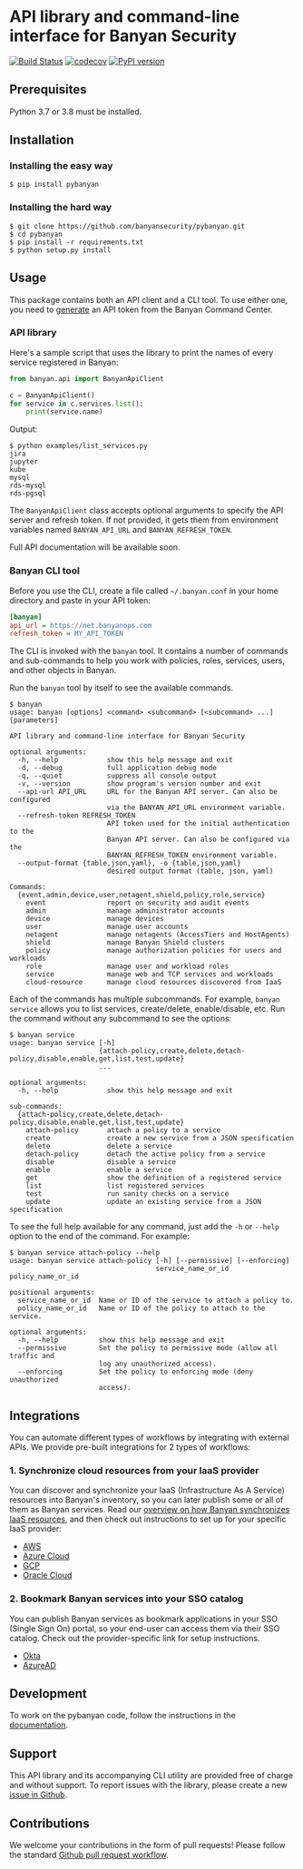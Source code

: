# API library and command-line interface for Banyan Security
[![Build Status](https://travis-ci.org/banyansecurity/pybanyan.svg?branch=master)](https://travis-ci.org/banyansecurity/pybanyan)
[![codecov](https://codecov.io/gh/banyansecurity/pybanyan/branch/master/graph/badge.svg)](https://codecov.io/gh/banyansecurity/pybanyan)
[![PyPI version](https://badge.fury.io/py/pybanyan.svg)](https://badge.fury.io/py/pybanyan)


## Prerequisites
Python 3.7 or 3.8 must be installed.

## Installation 
### Installing the easy way

```console
$ pip install pybanyan
```

### Installing the hard way

```console
$ git clone https://github.com/banyansecurity/pybanyan.git
$ cd pybanyan
$ pip install -r requirements.txt
$ python setup.py install
```

## Usage

This package contains both an API client and a CLI tool.
To use either one, you need to [generate] an API token from the Banyan Command Center.

### API library

Here's a sample script that uses the library to print the names of every service registered in Banyan:

```python
from banyan.api import BanyanApiClient

c = BanyanApiClient()
for service in c.services.list():
    print(service.name)
```

Output:
```console
$ python examples/list_services.py
jira
jupyter
kube
mysql
rds-mysql
rds-pgsql
```

The `BanyanApiClient` class accepts optional arguments to specify the API server and refresh token. If not provided, 
it gets them from environment variables named `BANYAN_API_URL` and `BANYAN_REFRESH_TOKEN`.

Full API documentation will be available soon.

### Banyan CLI tool

Before you use the CLI, create a file called `~/.banyan.conf` in your home directory and paste in your API token:

```ini
[banyan]
api_url = https://net.banyanops.com
refresh_token = MY_API_TOKEN
```

The CLI is invoked with the `banyan` tool. It contains a number of commands and sub-commands to help you work
with policies, roles, services, users, and other objects in Banyan. 

Run the `banyan` tool by itself to see the available commands.

```console
$ banyan
usage: banyan [options] <command> <subcommand> [<subcommand> ...] [parameters]

API library and command-line interface for Banyan Security

optional arguments:
  -h, --help            show this help message and exit
  -d, --debug           full application debug mode
  -q, --quiet           suppress all console output
  -v, --version         show program's version number and exit
  --api-url API_URL     URL for the Banyan API server. Can also be configured
                        via the BANYAN_API_URL environment variable.
  --refresh-token REFRESH_TOKEN
                        API token used for the initial authentication to the
                        Banyan API server. Can also be configured via the
                        BANYAN_REFRESH_TOKEN environment variable.
  --output-format {table,json,yaml}, -o {table,json,yaml}
                        desired output format (table, json, yaml)

Commands:
  {event,admin,device,user,netagent,shield,policy,role,service}
    event               report on security and audit events
    admin               manage administrator accounts
    device              manage devices
    user                manage user accounts
    netagent            manage netagents (AccessTiers and HostAgents)
    shield              manage Banyan Shield clusters
    policy              manage authorization policies for users and workloads
    role                manage user and workload roles
    service             manage web and TCP services and workloads
    cloud-resource      manage cloud resources discovered from IaaS
```

Each of the commands has multiple subcommands. For example, `banyan service` allows you to list services, create/delete, enable/disable, etc. Run the command without any subcommand to see the options:

```console
$ banyan service
usage: banyan service [-h]
                      {attach-policy,create,delete,detach-policy,disable,enable,get,list,test,update}
                      ...

optional arguments:
  -h, --help            show this help message and exit

sub-commands:
  {attach-policy,create,delete,detach-policy,disable,enable,get,list,test,update}
    attach-policy       attach a policy to a service
    create              create a new service from a JSON specification
    delete              delete a service
    detach-policy       detach the active policy from a service
    disable             disable a service
    enable              enable a service
    get                 show the definition of a registered service
    list                list registered services
    test                run sanity checks on a service
    update              update an existing service from a JSON specification
```

To see the full help available for any command, just add the `-h` or `--help` option to the end of the command. 
For example:

```console
$ banyan service attach-policy --help
usage: banyan service attach-policy [-h] [--permissive] [--enforcing]
                                    service_name_or_id policy_name_or_id

positional arguments:
  service_name_or_id  Name or ID of the service to attach a policy to.
  policy_name_or_id   Name or ID of the policy to attach to the service.

optional arguments:
  -h, --help          show this help message and exit
  --permissive        Set the policy to permissive mode (allow all traffic and
                      log any unauthorized access).
  --enforcing         Set the policy to enforcing mode (deny unauthorized
                      access).
```

## Integrations

You can automate different types of workflows by integrating with external APIs. We provide pre-built integrations for 2 types of workflows:

### 1. Synchronize cloud resources from your IaaS provider

You can discover and synchronize your IaaS (Infrastructure As A Service) resources into Banyan's inventory, so you can later publish some or all of them as Banyan services. Read our [overview on how Banyan synchronizes IaaS resources](docs/iaas/README.md), and then check out instructions to set up for your specific IaaS provider:

- [AWS](docs/iaas/aws.md)
- [Azure Cloud](docs/iaas/azure_cloud.md)
- [GCP](docs/iaas/gcp.md)
- [Oracle Cloud](docs/iaas/oracle_cloud.md)

### 2. Bookmark Banyan services into your SSO catalog

You can publish Banyan services as bookmark applications in your SSO (Single Sign On) portal, so your end-user can access them via their SSO catalog. Check out the provider-specific link for setup instructions.

- [Okta](docs/idp/okta.md)
- [AzureAD](docs/idp/azure_ad.md)


## Development

To work on the pybanyan code, follow the instructions in the [documentation][devel]. 

## Support

This API library and its accompanying CLI utility are provided free of charge and without support. To report 
issues with the library, please create a new [issue in Github][github-issue].

## Contributions

We welcome your contributions in the form of pull requests! Please follow the standard [Github pull request 
workflow][github-pr].

[generate]: https://docs.banyansecurity.io/docs/api-guide/introduction/
[github-pr]: https://gist.github.com/Chaser324/ce0505fbed06b947d962
[github-issue]: https://github.com/banyansecurity/pybanyan/issues/new
[devel]: https://pybanyan.readthedocs.io/development.html